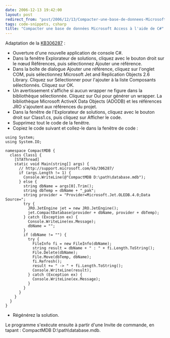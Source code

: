 ```yaml
---
date: 2006-12-13 19:42:00
layout: post
redirect_from: "post/2006/12/13/Compacter-une-base-de-donnees-Microsoft-Access-a-laide-de-C"
tags: code-snippets, csharp
title: "Compacter une base de données Microsoft Access à l'aide de C#"
---
```


Adaptation de la [KB306287](http://support.microsoft.com/kb/306287/) :

* Ouverture d'une nouvelle application de console C#.
* Dans la fenêtre Explorateur de solutions, cliquez avec le bouton droit sur
le nœud Références, puis sélectionnez Ajouter une référence.
* Dans la boîte de dialogue Ajouter une référence, cliquez sur l'onglet COM,
puis sélectionnez Microsoft Jet and Replication Objects 2.6 Library. Cliquez
sur Sélectionner pour l'ajouter à la liste Composants sélectionnés. Cliquez sur
OK.
* Un avertissement s'affiche si aucun wrapper ne figure dans la bibliothèque
sélectionnée. Cliquez sur Oui pour générer un wrapper. La bibliothèque
Microsoft ActiveX Data Objects (ADODB) et les références JRO s'ajoutent aux
références du projet.
* Dans la fenêtre de l'Explorateur de solutions, cliquez avec le bouton droit
sur Class1.cs, puis cliquez sur Afficher le code.
* Supprimez tout le code de la fenêtre.
* Copiez le code suivant et collez-le dans la fenêtre de code :

```
using System;
using System.IO;

namespace CompactMDB {
  class Class1 {
    [STAThread]
    static void Main(string[] args) {
      // http://support.microsoft.com/kb/306287/
      if (args.Length != 1) {
        Console.WriteLine(@"CompactMDB D:\path\database.mdb");
      } else {
        string dbName = args[0].Trim();
        string dbTemp = dbName + "_pak";
        string provider = "Provider=Microsoft.Jet.OLEDB.4.0;Data Source=";
        try {
          JRO.JetEngine jet = new JRO.JetEngine();
          jet.CompactDatabase(provider + dbName, provider + dbTemp);
        } catch (Exception ex) {
          Console.WriteLine(ex.Message);
          dbName = "";
        }
        if (dbName != "") {
          try {
            FileInfo fi = new FileInfo(dbName);
            string result = dbName + " : " + fi.Length.ToString();
            File.Delete(dbName);
            File.Move(dbTemp, dbName);
            fi.Refresh();
            result += " -> " + fi.Length.ToString();
            Console.WriteLine(result);
          } catch (Exception ex) {
            Console.WriteLine(ex.Message);
          }
        }
      }
    }
  }
}
```

* Régénérez la solution.

Le programme s'exécute ensuite à partir d'une Invite de commande, en tapant
: CompactMDB D:\path\database.mdb.
